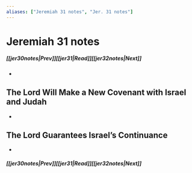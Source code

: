 ```yaml
---
aliases: ["Jeremiah 31 notes", "Jer. 31 notes"]
---
```

# Jeremiah 31 notes
##### <span class=arrow-left></span>[[jer30notes|Prev]]<span class=navigation-separator></span>[[jer31|Read]]<span class=navigation-separator></span>[[jer32notes|Next]]<span class=arrow-right></span>
- 
## The Lord Will Make a New Covenant with Israel and Judah
- 
## The Lord Guarantees Israel’s Continuance
- 
##### <span class=arrow-left></span>[[jer30notes|Prev]]<span class=navigation-separator></span>[[jer31|Read]]<span class=navigation-separator></span>[[jer32notes|Next]]<span class=arrow-right></span>